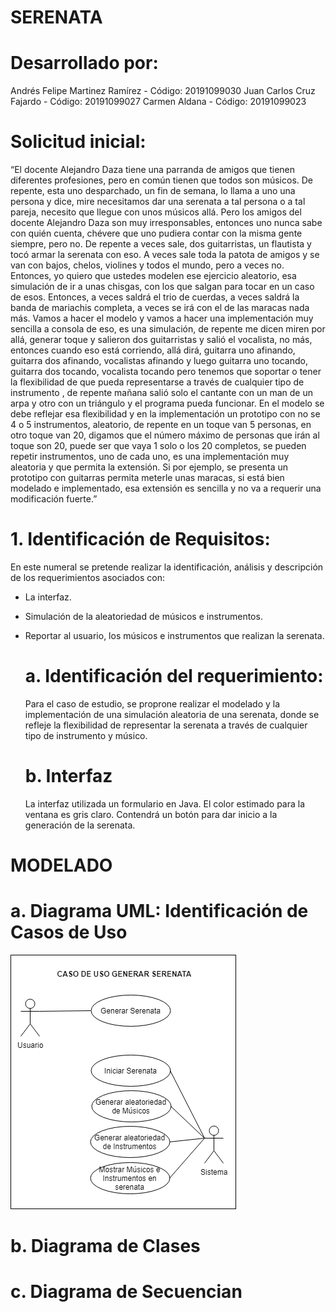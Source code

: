 # SERENATA

 # Desarrollado por:
   Andrés Felipe Martinez Ramírez - Código: 20191099030
   Juan Carlos Cruz Fajardo       - Código: 20191099027
   Carmen Aldana                  - Código: 20191099023      

 # Solicitud inicial:

“El docente Alejandro Daza tiene una parranda de amigos que tienen diferentes profesiones, pero en común tienen que todos son músicos. De repente, esta uno desparchado, un fin de semana, lo llama a uno una persona y dice, mire necesitamos dar una serenata a tal persona o a tal pareja, necesito que llegue con unos músicos allá. Pero los amigos del docente Alejandro Daza son muy irresponsables, entonces uno nunca sabe con quién cuenta, chévere que uno pudiera contar con la misma gente siempre, pero no. De repente a veces sale, dos guitarristas, un flautista y tocó armar la serenata con eso. A veces sale toda la patota de amigos y se van con bajos, chelos, violines y todos el mundo, pero a veces no. Entonces, yo quiero que ustedes modelen ese ejercicio aleatorio, esa simulación de ir a unas chisgas, con los que salgan para tocar en un caso de esos. Entonces, a veces saldrá el trio de cuerdas, a veces saldrá la banda de mariachis completa, a veces se irá con el de las maracas nada más. Vamos a hacer el modelo y vamos a hacer una implementación muy sencilla a consola de eso, es una simulación, de repente me dicen miren por allá, generar toque y salieron dos guitarristas y salió el vocalista, no más, entonces cuando eso está corriendo, allá dirá, guitarra uno afinando, guitarra dos afinando,  vocalistas afinando y luego guitarra uno tocando, guitarra dos tocando, vocalista tocando pero tenemos que soportar o tener la flexibilidad de que pueda representarse a través de cualquier tipo de instrumento , de repente mañana salió solo el cantante con un man de un arpa y otro con un triángulo y el programa pueda funcionar. En el modelo se debe reflejar esa flexibilidad y en la implementación un prototipo con no se 4 o 5 instrumentos, aleatorio, de repente en un toque van 5 personas, en otro toque van 20, digamos que el número máximo de personas que irán al toque son 20, puede ser que vaya 1 solo o los 20 completos, se pueden repetir instrumentos, uno de cada uno, es una implementación muy aleatoria y que permita la extensión. Si por ejemplo, se presenta un prototipo con guitarras permita meterle unas maracas, si está bien modelado e implementado, esa extensión es sencilla y no va a requerir una modificación fuerte.”

# 1. Identificación de Requisitos:

En este numeral se pretende realizar la identificación, análisis y descripción de los requerimientos asociados con:

* La interfaz.
* Simulación de la aleatoriedad de músicos e instrumentos.
* Reportar al usuario, los músicos e instrumentos que realizan la serenata.

  # a. Identificación del requerimiento:
  
  Para el caso de estudio, se proprone realizar el modelado y la implementación de una simulación aleatoria de una serenata, donde se     refleje la flexibilidad de representar la serenata a través de cualquier tipo de instrumento y músico. 
  
  # b. Interfaz
  
   La interfaz utilizada un formulario en Java.
   El color estimado para la ventana es gris claro.
   Contendrá un botón para dar inicio a la generación de la serenata.
   
# MODELADO

   # a. Diagrama UML: Identificación de Casos de Uso

![Imagen Caso de Uso Principal.png](https://github.com/cjaldanar/Serenata/blob/master/Caso%20de%20Uso%20Principal.png)

   # b. Diagrama de Clases
   
   # c. Diagrama de Secuencian
